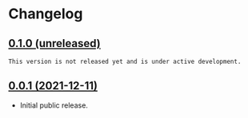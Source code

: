 # Changelog


## [0.1.0 (unreleased)](https://github.com/kdeldycke/workflows/compare/v0.0.1...main)

```{{important}}
This version is not released yet and is under active development.
```

## [0.0.1 (2021-12-11)](https://github.com/kdeldycke/workflows/compare/5cbdbb...v0.0.1)

- Initial public release.
